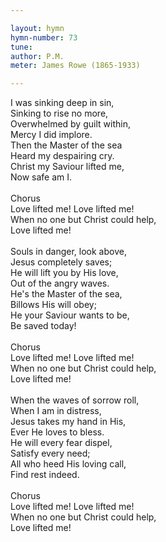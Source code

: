 ```yaml
---

layout: hymn
hymn-number: 73
tune: 
author: P.M.
meter: James Rowe (1865-1933)

---
```

I was sinking deep in sin,<br>Sinking to rise no more,<br>Overwhelmed by guilt within,<br>Mercy I did implore.<br>Then the Master of the sea<br>Heard my despairing cry.<br>Christ my Saviour lifted me,<br>Now safe am I.<br><br>Chorus<br>Love lifted me! Love lifted me!<br>When no one but Christ could help,<br>Love lifted me!<br><br>Souls in danger, look above,<br>Jesus completely saves;<br>He will lift you by His love,<br>Out of the angry waves.<br>He's the Master of the sea,<br>Billows His will obey;<br>He your Saviour wants to be,<br>Be saved today!<br><br>Chorus<br>Love lifted me! Love lifted me!<br>When no one but Christ could help,<br>Love lifted me!<br><br>When the waves of sorrow roll,<br>When I am in distress,<br>Jesus takes my hand in His,<br>Ever He loves to bless.<br>He will every fear dispel,<br>Satisfy every need;<br>All who heed His loving call,<br>Find rest indeed.<br><br>Chorus<br>Love lifted me! Love lifted me!<br>When no one but Christ could help,<br>Love lifted me!<br><br><br>
